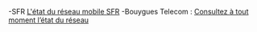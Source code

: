 -SFR [L'état du réseau mobile SFR](https://assistance.sfr.fr/form/incidents/reseau-mobile.html)
-Bouygues Telecom : [Consultez à tout moment l’état du réseau](https://www.assistance.bouyguestelecom.fr/vfp053_meteo)